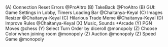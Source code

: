 (A) Connection Reset Errors @ProAltro
(B) TakeBack @ProAltro
(B) GUI: Game Settings in Lobby, Timers Loading Bar @Chaitanya-Keyal
(C) Images Resizer @Chaitanya-Keyal
(C) Hilarious Trade Meme @Chaitanya-Keyal
(D) Improve Rules @Chaitanya-Keyal
(X) Music, Sounds +Arcade
(Y) PGN Moves @chess
(Y) Select Turn Order by diceroll @monopoly
(Z) Choose Color when joining room @monopoly
(Z) Auction @monopoly
(Z) Speed Game @monopoly
